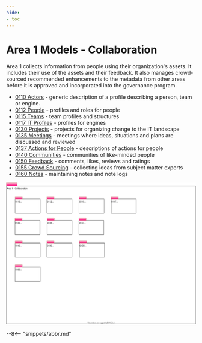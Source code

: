 ```yaml
---
hide:
- toc
---
```


<!-- SPDX-License-Identifier: CC-BY-4.0 -->
<!-- Copyright Contributors to the Egeria project. -->

# Area 1 Models - Collaboration

Area 1 collects information from people using their organization's assets. It includes their use of the assets and their feedback. It also manages crowd-sourced recommended enhancements to the metadata from other areas before it is approved and incorporated into the governance program.

- [0110 Actors](/types/1/0110-Actors) - generic description of a profile describing a person, team or engine.
- [0112 People](/types/1/0112-People) - profiles and roles for people
- [0115 Teams](/types/1/0115-Teams) - team profiles and structures
- [0117 IT Profiles](/types/1/0117-IT-Profiles) - profiles for engines
- [0130 Projects](/types/1/0130-Projects) - projects for organizing change to the IT landscape
- [0135 Meetings](/types/1/0135-Meetings) - meetings where ideas, situations and plans are discussed and reviewed
- [0137 Actions for People](/types/1/0137-Actions) - descriptions of actions for people
- [0140 Communities](/types/1/0140-Communities) - communities of like-minded people
- [0150 Feedback](/types/1/0150-Feedback) - comments, likes, reviews and ratings
- [0155 Crowd Sourcing](/types/1/0155-Crowd-Sourcing) - collecting ideas from subject matter experts
- [0160 Notes](/types/1/0160-Notes) - maintaining notes and note logs

![UML Packages](area-1-collaboration-overview.svg)

--8<-- "snippets/abbr.md"
